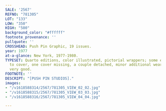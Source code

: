 ```yaml
---
SALE: '2567'
REFNO: "781305"
LOT: "133"
LOW: "350"
HIGH: "500"
background_color: "#ffffff"
footnote_provenance: ''
pullquote: ''
CROSSHEAD: Push Pin Graphic, 19 issues.
year: 1977
at-a-glance: New York, 1977-1980.
TYPESET: Quarto editions, color illustrated, pictorial wrappers; some ex-library stamps
  to cover, one cover missing, a couple detached, minor additional wear, on average
  very good.
FOOTNOTE: ''
DESCRIPT: "[PUSH PIN STUDIOS]."
images:
- "/v1618588314/2567/781305_VIEW_02_02.jpg"
- "/v1618588315/2567/781305_VIEW_03_03.jpg"
- "/v1618588316/2567/781305_VIEW_04_04.jpg"

---
```

